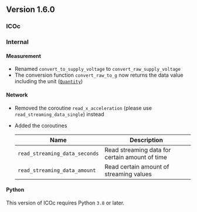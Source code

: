 ## Version 1.6.0

### ICOc

### Internal

#### Measurement

- Renamed `convert_to_supply_voltage` to `convert_raw_supply_voltage`
- The conversion function `convert_raw_to_g` now returns the data value including the unit ([`Quantity`](https://pint.readthedocs.io/en/stable/_modules/pint/quantity.html))

#### Network

- Removed the coroutine `read_x_acceleration` (please use `read_streaming_data_single`) instead
- Added the coroutines

  | Name                          | Description                                    |
  | ----------------------------- | ---------------------------------------------- |
  | `read_streaming_data_seconds` | Read streaming data for certain amount of time |
  | `read_streaming_data_amount`  | Read certain amount of streaming values        |

#### Python

This version of ICOc requires Python `3.8` or later.
